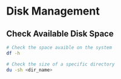 # Disk Management

## Check Available Disk Space

```sh
# Check the space avaible on the system
df -h

# Check the size of a specific directory
du -sh <dir_name>
```
